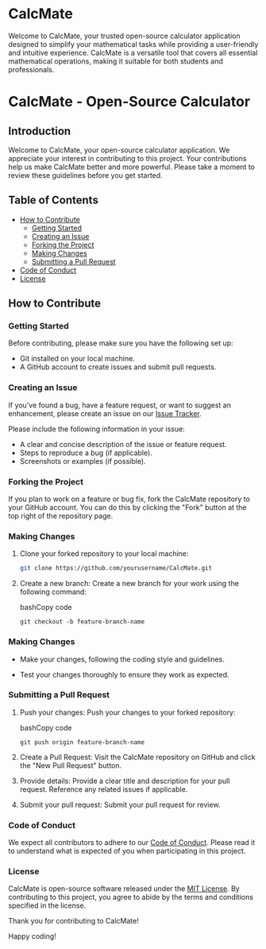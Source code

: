 # CalcMate
Welcome to CalcMate, your trusted open-source calculator application designed to simplify your mathematical tasks while providing a user-friendly and intuitive experience. CalcMate is a versatile tool that covers all essential mathematical operations, making it suitable for both students and professionals.

# CalcMate - Open-Source Calculator

## Introduction

Welcome to CalcMate, your open-source calculator application. We appreciate your interest in contributing to this project. Your contributions help us make CalcMate better and more powerful. Please take a moment to review these guidelines before you get started.

## Table of Contents

- [How to Contribute](#how-to-contribute)
  - [Getting Started](#getting-started)
  - [Creating an Issue](#creating-an-issue)
  - [Forking the Project](#forking-the-project)
  - [Making Changes](#making-changes)
  - [Submitting a Pull Request](#submitting-a-pull-request)
- [Code of Conduct](#code-of-conduct)
- [License](#license)

## How to Contribute

### Getting Started

Before contributing, please make sure you have the following set up:

- Git installed on your local machine.
- A GitHub account to create issues and submit pull requests.

### Creating an Issue

If you've found a bug, have a feature request, or want to suggest an enhancement, please create an issue on our [Issue Tracker](https://github.com/yourusername/CalcMate/issues).

Please include the following information in your issue:

- A clear and concise description of the issue or feature request.
- Steps to reproduce a bug (if applicable).
- Screenshots or examples (if possible).

### Forking the Project

If you plan to work on a feature or bug fix, fork the CalcMate repository to your GitHub account. You can do this by clicking the "Fork" button at the top right of the repository page.

### Making Changes

1. Clone your forked repository to your local machine:

   ```bash
   git clone https://github.com/yourusername/CalcMate.git


1.  Create a new branch: Create a new branch for your work using the following command:

    bashCopy code

    `git checkout -b feature-branch-name`

### Making Changes

-   Make your changes, following the coding style and guidelines.

-   Test your changes thoroughly to ensure they work as expected.

### Submitting a Pull Request

1.  Push your changes: Push your changes to your forked repository:

    bashCopy code

    `git push origin feature-branch-name`

2.  Create a Pull Request: Visit the CalcMate repository on GitHub and click the "New Pull Request" button.

3.  Provide details: Provide a clear title and description for your pull request. Reference any related issues if applicable.

4.  Submit your pull request: Submit your pull request for review.

### Code of Conduct

We expect all contributors to adhere to our [Code of Conduct](https://chat.openai.com/c/CODE_OF_CONDUCT.md). Please read it to understand what is expected of you when participating in this project.

### License

CalcMate is open-source software released under the [MIT License](https://chat.openai.com/c/LICENSE). By contributing to this project, you agree to abide by the terms and conditions specified in the license.

Thank you for contributing to CalcMate!

Happy coding!
